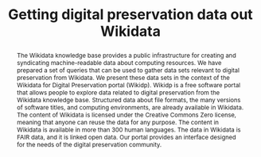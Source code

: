 ---
abstract: The Wikidata knowledge base provides a public infrastructure for creating
  and syndicating machine-readable data about computing resources. We have prepared
  a set of queries that can be used to gather data sets relevant to digital preservation
  from Wikidata. We present these data sets in the context of the Wikidata for Digital
  Preservation portal (Wikidp). Wikidp is a free software portal that allows people
  to explore data related to digital preservation from the Wikidata knowledge base.
  Structured data about file formats, the many versions of software titles, and computing
  environments, are already available in Wikidata. The content of Wikidata is licensed
  under the Creative Commons Zero license, meaning that anyone can reuse the data
  for any purpose. The content in Wikidata is available in more than 300 human languages.
  The data in Wikidata is FAIR data, and it is linked open data. Our portal provides
  an interface designed for the needs of the digital preservation community.
creators:
- Seals-Nutt, Kenneth
- Thornton, Katherine
date: null
document_url: https://services.phaidra.univie.ac.at/api/object/o:1081747/download
grand_parent: iPRES
institutions: []
keywords: []
landing_page_url: https://phaidra.univie.ac.at/o:1081747
language: eng
layout: publication
license: CC BY 4.0 International
notes_url: null
parent: iPRES 2019
presentation_url: null
publication_type: paper
size: 422353
source_name: iPRES
title: 'Getting digital preservation data out Wikidata '
year: 2019
---